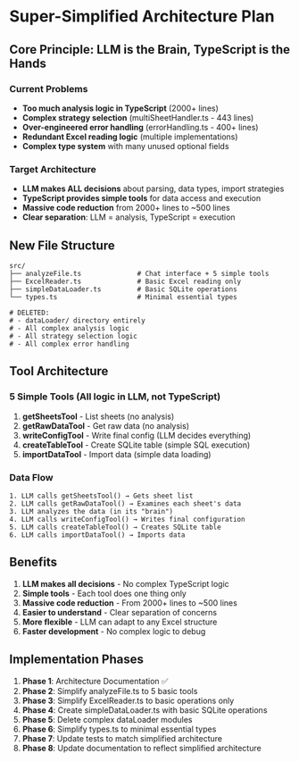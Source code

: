 # Super-Simplified Architecture Plan

## Core Principle: LLM is the Brain, TypeScript is the Hands

### Current Problems
- **Too much analysis logic in TypeScript** (2000+ lines)
- **Complex strategy selection** (multiSheetHandler.ts - 443 lines)
- **Over-engineered error handling** (errorHandling.ts - 400+ lines)
- **Redundant Excel reading logic** (multiple implementations)
- **Complex type system** with many unused optional fields

### Target Architecture
- **LLM makes ALL decisions** about parsing, data types, import strategies
- **TypeScript provides simple tools** for data access and execution
- **Massive code reduction** from 2000+ lines to ~500 lines
- **Clear separation**: LLM = analysis, TypeScript = execution

## New File Structure

```
src/
├── analyzeFile.ts              # Chat interface + 5 simple tools
├── ExcelReader.ts              # Basic Excel reading only  
├── simpleDataLoader.ts         # Basic SQLite operations
└── types.ts                    # Minimal essential types

# DELETED:
# - dataLoader/ directory entirely
# - All complex analysis logic
# - All strategy selection logic  
# - All complex error handling
```

## Tool Architecture

### 5 Simple Tools (All logic in LLM, not TypeScript)

1. **getSheetsTool** - List sheets (no analysis)
2. **getRawDataTool** - Get raw data (no analysis)
3. **writeConfigTool** - Write final config (LLM decides everything)
4. **createTableTool** - Create SQLite table (simple SQL execution)
5. **importDataTool** - Import data (simple data loading)

### Data Flow
```
1. LLM calls getSheetsTool() → Gets sheet list
2. LLM calls getRawDataTool() → Examines each sheet's data  
3. LLM analyzes the data (in its "brain")
4. LLM calls writeConfigTool() → Writes final configuration
5. LLM calls createTableTool() → Creates SQLite table
6. LLM calls importDataTool() → Imports data
```

## Benefits

1. **LLM makes all decisions** - No complex TypeScript logic
2. **Simple tools** - Each tool does one thing only
3. **Massive code reduction** - From 2000+ lines to ~500 lines
4. **Easier to understand** - Clear separation of concerns
5. **More flexible** - LLM can adapt to any Excel structure
6. **Faster development** - No complex logic to debug

## Implementation Phases

1. **Phase 1**: Architecture Documentation ✅
2. **Phase 2**: Simplify analyzeFile.ts to 5 basic tools
3. **Phase 3**: Simplify ExcelReader.ts to basic operations only
4. **Phase 4**: Create simpleDataLoader.ts with basic SQLite operations
5. **Phase 5**: Delete complex dataLoader modules
6. **Phase 6**: Simplify types.ts to minimal essential types
7. **Phase 7**: Update tests to match simplified architecture
8. **Phase 8**: Update documentation to reflect simplified architecture
